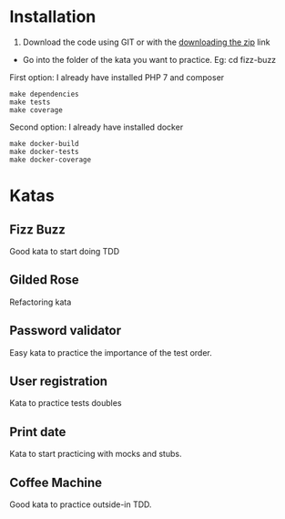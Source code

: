 # Installation
1. Download the code using GIT or with the [downloading the zip](https://github.com/luisrovirosa/katas-php/archive/master.zip) link
- Go into the folder of the kata you want to practice. Eg: cd fizz-buzz

First option: I already have installed PHP 7 and composer

    make dependencies
    make tests
    make coverage

Second option: I already have installed docker

    make docker-build
    make docker-tests
    make docker-coverage
    
# Katas
## Fizz Buzz
Good kata to start doing TDD
## Gilded Rose
Refactoring kata
## Password validator
Easy kata to practice the importance of the test order.
## User registration
Kata to practice tests doubles
## Print date
Kata to start practicing with mocks and stubs.
## Coffee Machine
Good kata to practice outside-in TDD.